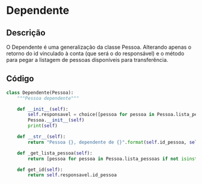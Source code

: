 # Dependente

## Descrição

O Dependente é uma generalização da classe Pessoa. Alterando apenas o retorno do id vinculado à conta \(que será o do responsável\) e o método para pegar a listagem de pessoas disponíveis para transferência.

## Código

```py
class Dependente(Pessoa):
    """Pessoa dependente"""

    def __init__(self):
        self.responsavel = choice([pessoa for pessoa in Pessoa.lista_pessoas if not isinstance(pessoa, Dependente)])
        Pessoa.__init__(self)
        print(self)

    def __str__(self):
        return "Pessoa {}, dependente de {}".format(self.id_pessoa, self.responsavel.id_pessoa)

    def _get_lista_pessoa(self):
        return [pessoa for pessoa in Pessoa.lista_pessoas if not isinstance(pessoa, Dependente) and pessoa != self.responsavel]

    def get_id(self):
        return self.responsavel.id_pessoa
```



